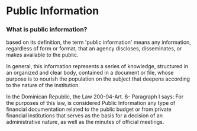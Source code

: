 # Public Information

### What is public information?

based on its definition, the term 'public information' means any information, regardless of form or format, that an agency discloses, disseminates, or makes available to the public.

In general, this information represents a series of knowledge, structured in an organized and clear body, contained in a document or file, whose purpose is to nourish the population on the subject that deepens according to the nature of the institution.

In the Dominican Republic, the Law 200-04-Art. 6- Paragraph I says: For the purposes of this law, is considered Public Information any type of financial documentation related to the public budget or from private financial institutions that serves as the basis for a decision of an administrative nature, as well as the minutes of official meetings.
